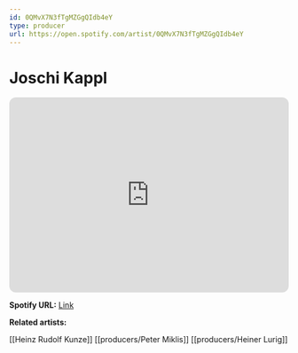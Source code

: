 ```yaml
---
id: 0QMvX7N3fTgMZGgQIdb4eY
type: producer
url: https://open.spotify.com/artist/0QMvX7N3fTgMZGgQIdb4eY
---
```

# Joschi Kappl

<iframe style="border-radius:12px" src="https://open.spotify.com/embed/artist/0QMvX7N3fTgMZGgQIdb4eY" width="100%" height="352" frameBorder="0" allowfullscreen="" allow="autoplay; clipboard-write; encrypted-media; fullscreen; picture-in-picture" loading="lazy"></iframe>

**Spotify URL:** [Link](https://open.spotify.com/artist/0QMvX7N3fTgMZGgQIdb4eY)

**Related artists:**

[[Heinz Rudolf Kunze]]
[[producers/Peter Miklis]]
[[producers/Heiner Lurig]]
